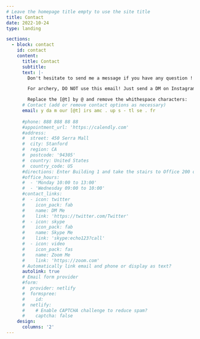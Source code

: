 ```yaml
---
# Leave the homepage title empty to use the site title
title: Contact
date: 2022-10-24
type: landing

sections:
  - block: contact
    id: contact
    content:
      title: Contact
      subtitle:
      text: |-
        Don't hesitate to send me a message if you have any question !

        For archery, DO NOT use this email! Just send a DM on Instagram [<i class="fa-brands fa-instagram"></i>](https://www.instagram.com/dr_yann_/).

        Replace the [@t] by @ and remove the whithespace characters:
      # Contact (add or remove contact options as necessary)
      email: y da m our [@t] irs amc . up s - tl se . fr
    
      #phone: 888 888 88 88
      #appointment_url: 'https://calendly.com'
      #address:
      #  street: 450 Serra Mall
      #  city: Stanford
      #  region: CA
      #  postcode: '94305'
      #  country: United States
      #  country_code: US
      #directions: Enter Building 1 and take the stairs to Office 200 on Floor 2
      #office_hours:
      #  - 'Monday 10:00 to 13:00'
      #  - 'Wednesday 09:00 to 10:00'
      #contact_links:
      #  - icon: twitter
      #    icon_pack: fab
      #    name: DM Me
      #    link: 'https://twitter.com/Twitter'
      #  - icon: skype
      #    icon_pack: fab
      #    name: Skype Me
      #    link: 'skype:echo123?call'
      #  - icon: video
      #    icon_pack: fas
      #    name: Zoom Me
      #    link: 'https://zoom.com'
      # Automatically link email and phone or display as text?
      autolink: true
      # Email form provider
      #form:
      #  provider: netlify
      #  formspree:
      #    id:
      #  netlify:
      #    # Enable CAPTCHA challenge to reduce spam?
      #    captcha: false
    design:
      columns: '2'
---
```

